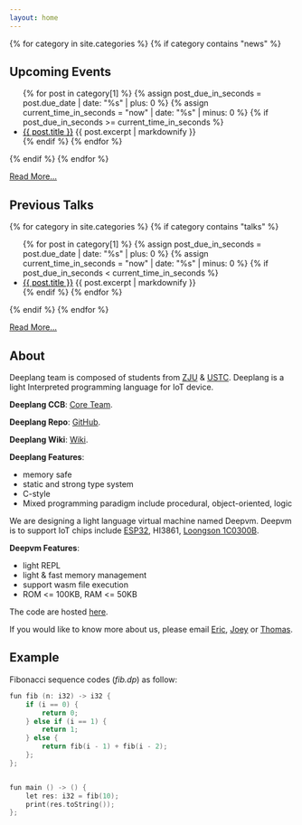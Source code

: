 ```yaml
---
layout: home
---
```


{% for category in site.categories %}
{% if category contains "news" %}

<h2>Upcoming Events</h2>
<ul>
    {% for post in category[1] %}
    {% assign post_due_in_seconds = post.due_date | date: "%s" | plus: 0 %}
    {% assign current_time_in_seconds = "now" | date: "%s" | minus: 0  %}
    {% if post_due_in_seconds >= current_time_in_seconds %}
    <li>
      <a href="{{ post.url }}" style="color:black">{{ post.title }}</a>
      {{ post.excerpt | markdownify }}
    </li>
    {% endif %}
    {% endfor %}
</ul>
{% endif %}
{% endfor %}

[Read More...](news)

<h2>Previous Talks</h2>

{% for category in site.categories %}
{% if category contains "talks" %} <!-- Take note here!! -->
<ul>
    {% for post in category[1] %}
    {% assign post_due_in_seconds = post.due_date | date: "%s" | plus: 0 %}
    {% assign current_time_in_seconds = "now" | date: "%s" | minus: 0  %}
    {% if post_due_in_seconds < current_time_in_seconds %}
    <li>
      <a href="{{ post.url }}" style="color:black">{{ post.title }}</a>
      {{ post.excerpt | markdownify }}
    </li>
    {% endif %}
    {% endfor %}
</ul>
{% endif %}
{% endfor %}

[Read More...](talks)

<h2>About</h2>

Deeplang team is composed of students from [ZJU](http://www.zju.edu.cn/) & [USTC](https://www.ustc.edu.cn/). Deeplang is a light Interpreted programming language for IoT device.

**Deeplang CCB**: [Core Team](https://github.com/deeplang-org/deeplang/wiki/Memnbers).

**Deeplang Repo**:  [GitHub](https://github.com/deeplang-org/deeplang).

**Deeplang Wiki**: [Wiki](https://github.com/deeplang-org/deeplang/wiki).

**Deeplang Features**:

- memory safe
- static and strong type system
- C-style
- Mixed programming paradigm include procedural, object-oriented, logic

We are designing a light language virtual machine named Deepvm. Deepvm is to support IoT chips include [ESP32](https://www.espressif.com/en/products/socs/esp32), HI3861, [Loongson 1C0300B](http://www.loongson.cn/product/cpu/1/Loongson1C.html).

**Deepvm Features**:

- light REPL
- light & fast memory management
- support wasm file execution
- ROM <= 100KB, RAM <= 50KB

The code are hosted [here](https://github.com/deeplang-org/deeplang).

If you would like to know more about us, please email [Eric](mailto:swubear@163.com), [Joey](mailto:joey.teng.dev@gmail.com) or [Thomas](mailto:wenzhang5800@gmail.com).

## Example

Fibonacci sequence codes (*fib.dp*) as follow:

```C
fun fib (n: i32) -> i32 {
    if (i == 0) {
        return 0;
    } else if (i == 1) {
        return 1;
    } else {
        return fib(i - 1) + fib(i - 2);
    };
};


fun main () -> () {
    let res: i32 = fib(10);
    print(res.toString());
};
```
